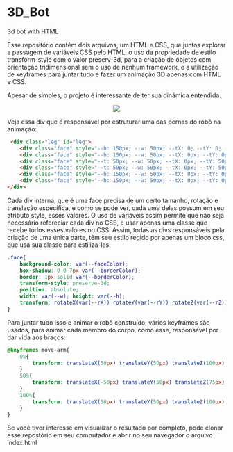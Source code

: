 # 3D_Bot
3d bot with HTML

Esse repositório contém dois arquivos, um HTML e CSS, que juntos explorar a passagem de variáveis CSS pelo HTML, o uso da propriedade de estilo transform-style com o valor preserv-3d, para a criação de objetos com orientação tridimensional sem o uso de nenhum framework, e a utilização de keyframes para juntar tudo e fazer um animação 3D apenas com HTML e CSS.

Apesar de simples, o projeto é interessante de ter sua dinâmica entendida.

<p align="center">
  <img src="https://github.com/Daniel-Alvarenga/3D_Bot/assets/128755697/3a33b8d5-ea2f-4a9e-91f2-8114aeb177eb"/>
</p>


Veja essa div que é responsável por estruturar uma das pernas do robô na animação:

```html
 <div class="leg" id="leg">
    <div class="face" style="--h: 150px; --w: 50px; --tX: 0; --tY: 0; --tZ: 25px; --rX:90deg; --rY: 0deg; --rZ: 0deg;"></div>                                    
    <div class="face" style="--h: 150px; --w: 50px; --tX: 0px; --tY: 0px; --tZ: -25px; --rX:90deg; --rY: 0deg; --rZ: 0deg;"></div>
    <div class="face" style="--t: 50px; --w: 50px; --tX: 0px; --tY: 50px; --tZ: -75px; --rX:0deg; --rY: 0deg; --rZ: 0deg;"></div>
    <div class="face" style="--t: 50px; --w: 50px; --tX: 0px; --tY: 50px; --tZ: 75px; --rX:0deg; --rY: 0deg; --rZ: 0deg;"></div>
    <div class="face" style="--h: 150px; --w: 50px; --tX: 0px; --tY: 0px; --tZ: 25px; --rX:0deg; --rY: 90deg; --rZ: 90deg;"></div>
    <div class="face" style="--h: 150px; --w: 50px; --tX: 0px; --tY: 0px; --tZ: -25px; --rX:0deg; --rY: 90deg; --rZ: 90deg;"></div>
</div>
```
Cada div interna, que é uma face precisa de um certo tamanho, rotação e translação específica, e como se pode ver, cada uma delas possum em seu atributo style, esses valores.
O uso de variáveis assim permite que não seja necessário refereciar cada div no CSS, e usar apenas uma classe que recebe todos esses valores no CSS. Assim, todas as divs responsáveis pela criação de uma única parte, têm seu estilo regido por apenas um bloco css, que usa sua classe para estiliza-las:

```css
.face{
    background-color: var(--faceColor);
    box-shadow: 0 0 7px var(--borderColor);
    border: 1px solid var(--borderColor);
    transform-style: preserve-3d;
    position: absolute;
    width: var(--w); height: var(--h);
    transform: rotateX(var(--rX)) rotateY(var(--rY)) rotateZ(var(--rZ))  translateX(var(--tX)) translateY(var(--tY)) translateZ(var(--tZ));
}
```

Para juntar tudo isso e animar o robô construído, vários keyframes são usados, para animar cada membro do corpo, como esse, responsável por dar vida aos braços:
```css
@keyframes move-arm{
    0%{
        transform: translateX(50px) translateY(50px) translateZ(100px) rotateY(-45deg)
    }
    50%{
        transform: translateX(-50px) translateY(50px) translateZ(75px) rotateY(45deg)
    }
    100%{
        transform: translateX(50px) translateY(50px) translateZ(100px) rotateY(-45deg)
    }
}
```

Se você tiver interesse em visualizar o resultado por completo, pode clonar esse repostório em seu computador e abrir no seu navegador o arquivo index.html
